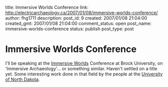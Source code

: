 title: Immersive Worlds Conference
link: http://electricarchaeology.ca/2007/01/08/immersive-worlds-conference/
author: fhg1711
description: 
post_id: 9
created: 2007/01/08 21:04:00
created_gmt: 2007/01/08 21:04:00
comment_status: open
post_name: immersive-worlds-conference
status: publish
post_type: post

# Immersive Worlds Conference

I'll be speaking at the [Immersive Worlds](http://www.brocku.ca/iasc/immersiveworlds/index.php) Conference at Brock University, on 'Immersive Archaeology'... or something similar. Haven't settled on a title yet. Some interesting work done in that field by the people at the [University of North Dakota](http://fishhook.ndsu.edu/home/).